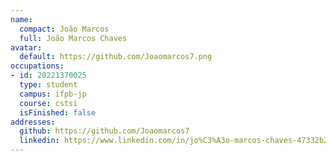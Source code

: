 ```yaml
---
name:
  compact: João Marcos
  full: João Marcos Chaves
avatar:
  default: https://github.com/Joaomarcos7.png
occupations:
- id: 20221370025
  type: student
  campus: ifpb-jp
  course: cstsi
  isFinished: false
addresses:
  github: https://github.com/Joaomarcos7
  linkedin: https://www.linkedin.com/in/jo%C3%A3o-marcos-chaves-47332b238/
---
```


